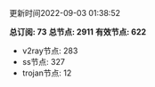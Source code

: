 更新时间2022-09-03 01:38:52

**总订阅: 73**
**总节点: 2911**
**有效节点: 622**
- v2ray节点: 283
- ss节点: 327
- trojan节点: 12
